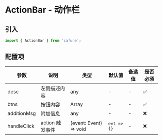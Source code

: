 # ActionBar - 动作栏

## 引入
```jsx
import { ActionBar } from 'cafune';
```

## 配置项
| 参数 | 说明 | 类型 | 默认值 |备选值 | 是否必须 |
| --- | --- | --- | --- | --- | --- |
| desc | 左侧描述内容 | any | - | - | ✅  |
| btns | 按钮内容 | Array | - | - | ✅  |
| additionMsg | 附加信息 | any | - | - | ❌ |
| handleClick | action 触发事件 | (event: Event) => void | `evt => {}` | - | ❌ |

